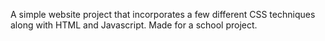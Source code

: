 A simple website project that incorporates a few different CSS techniques along with HTML and Javascript. Made for a school project.

